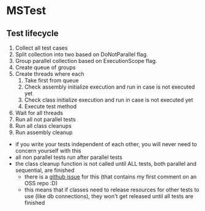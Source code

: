 # MSTest

## Test lifecycle
1. Collect all test cases
1. Split collection into two based on DoNotParallel flag.
1. Group parallel collection based on ExecutionScope flag.
1. Create queue of groups
1. Create threads where each
    1. Take first from queue
    1. Check assembly initialize execution and run in case is not executed yet
    1. Check class initialize execution and run in case is not executed yet
    1. Execute test method
1. Wait for all threads
1. Run all not parallel tests
1. Run all class cleanups
1. Run assembly cleanup
- if you write your tests independent of each other, you will never need to concern yourself with this
- all non parallel tests run after parallel tests
- the class cleanup function is not called until ALL tests, both parallel and sequential, are finished
  - there is a [github issue](https://github.com/microsoft/testfx/issues/580) for this (that contains my first comment on an OSS repo :D)
  - this means that if classes need to release resources for other tests to use (like db connections), they won't get released until all tests are finished